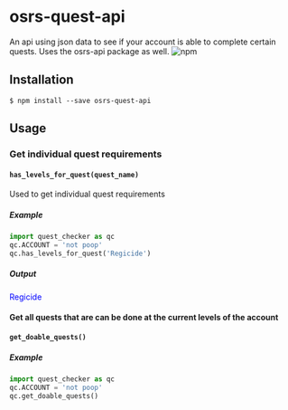 # osrs-quest-api
An api using json data to see if your account is able to complete certain quests. Uses the osrs-api package as well.
![npm](https://img.shields.io/npm/v/osrs-quest-api.svg)

## Installation 
```
$ npm install --save osrs-quest-api
```

## Usage

### Get individual quest requirements
#### `has_levels_for_quest(quest_name)`
Used to get individual quest requirements


##### Example

```python
import quest_checker as qc
qc.ACCOUNT = 'not poop'
qc.has_levels_for_quest('Regicide')
```

##### Output

<span style="color:blue">Regicide</span>

#### Get all quests that are can be done at the current levels of the account
#### `get_doable_quests()`

##### Example

```python
import quest_checker as qc
qc.ACCOUNT = 'not poop'
qc.get_doable_quests()
```